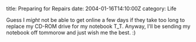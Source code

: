 title: Preparing for Repairs
date: 2004-01-16T14:10:00Z
category: Life

Guess I *might* not be able to get online a few days if they take too long to replace my CD-ROM drive for my notebook T\_T. Anyway, I'll be sending my notebook off tommorow and just wish me the best. :)
